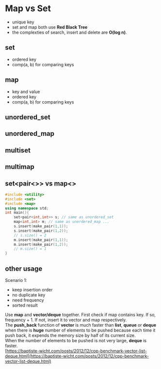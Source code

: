 # Map vs Set

- unique key
- set and map both use **Red Black Tree**
- the complexties of search, insert and delete are **O(log n)**.

## set 

- ordered key 
- comp(a, b) for comparing keys 

## map

- key and value
- ordered key 
- comp(a, b) for comparing keys 

## unordered_set

## unordered_map

## multiset

## multimap

## set<pair<>> vs map<>

```cpp
#include <utility>
#include <set>
#include <map>
using namespace std;
int main(){
    set<pair<int,int>> s; // same as unordered_set
    map<int,int> m; // same as unordered_map ...
    s.insert(make_pair(1,1));
    s.insert(make_pair(1,2));
    // s.size() = 2
    m.insert(make_pair(1,1));
    m.insert(make_pair(1,2));
    // m.size() = 1
}
```
## other usage

Scenario 1:

  - keep insertion order
  - no duplicate key
  - need frequency
  - sorted result
  
Use **map** and **vector/deque** together. First check if map contains key. If so, frequency + 1. If not, insert it to vector and map respectively.  
The **push_back** function of **vector** is much faster than **list**, **queue** or **deque** when there is **huge** number of elements to be pushed because each time it push back, it expends the memory size by half of its current size.  
When the number of elements to be pushed is not very large, **deque** is faster.  
[https://baptiste-wicht.com/posts/2012/12/cpp-benchmark-vector-list-deque.html](https://baptiste-wicht.com/posts/2012/12/cpp-benchmark-vector-list-deque.html)
